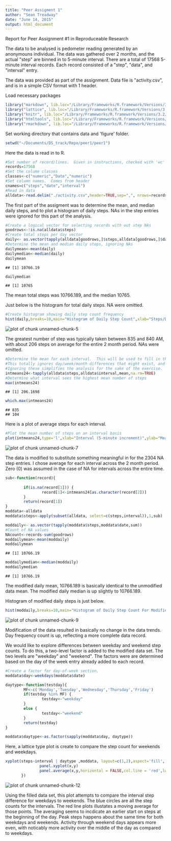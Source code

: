 ```yaml
---
title: "Peer Assigment 1"
author: "Sean Treadway"
date: "June 14, 2015"
output: html_document
---
```


Report for Peer Assignment #1 in Reproduceable Research

The data to be analysed is pedometer reading generated by an anonymouns individual.  The data was gathered over 2 months, and the actual "step" are binned in to 5-minute interval.  There are a total of 17568 5-minute interval records.  Each record consisted of a "step", "data", and "interval" entry.

The data was provided as part of the assignment.  Data file is "activity.csv", and is in a simple CSV format with 1 header.

Load necessary packages

```r
library("markdown", lib.loc="/Library/Frameworks/R.framework/Versions/3.2/Resources/library")
library("lattice", lib.loc="/Library/Frameworks/R.framework/Versions/3.2/Resources/library")
library("knitr", lib.loc="/Library/Frameworks/R.framework/Versions/3.2/Resources/library")
library("htmltools", lib.loc="/Library/Frameworks/R.framework/Versions/3.2/Resources/library")
library("rmarkdown", lib.loc="/Library/Frameworks/R.framework/Versions/3.2/Resources/library")
```

Set working directory that contains data and 'figure' folder.

```r
setwd("~/Documents/DS_track/Repo/peer1/peer1")
```


Here the data is read in to R.

```r
#Set number of record/lines.  Given in instructions, checked with 'wc' at command line
records=17568
#Set the colume classes
classes<-c("numeric","Date","numeric")
#Set column names.  Comes from header
cnames=c("steps","date","interval")
#Read in data
alldata<-read.delim("./activity.csv",header=TRUE,sep=",", nrows=records,colClasses=classes,strip.white=TRUE)
```

The first part of the assigment was to determine the mean, and median daily steps, and to plot a histogram of daily steps.
NAs in the step entries were ignored for this part of the analysis.

```r
#Create a logical vector for selecting records with out step NAs
goodrows<-!is.na(alldata$steps)
#Create total steps per day vector
daily<- as.vector(tapply(alldata[goodrows,]$steps,alldata[goodrows,]$date,sum))
#Determine the mean and median daily steps, ignoring NAs
dailymean<-mean(daily)
dailymedian<-median(daily)
dailymean
```

```
## [1] 10766.19
```

```r
dailymedian
```

```
## [1] 10765
```
The mean total steps was 10766.189, and the median 10765.

Just below is the histogram for total daily steps.  NA were omitted.

```r
#Create histogram showing daily step count frequency
hist(daily,breaks=10,main="Histogram of Daily Step Count",xlab="Steps/Day",ylab="Number of Days")
```

![plot of chunk unnamed-chunk-5](figure/unnamed-chunk-5-1.png) 

The greatest number of step was typically taken between 835 and 840 AM, with about 206 steps on average for the entire 2 month period.  NAs were omitted.

```r
#Determine the mean for each interval.  This will be used to fill in the step NAs.  
#This totally ignores day/week/month differences that might exist, and any trends in activity. 
#Ignoring these simplifies the analysis for the sake of the exercise.
intmeans24<-tapply(alldata$steps,alldata$interval,mean,na.rm=TRUE)
#Determine what interval sees the highest mean number of steps
max(intmeans24)
```

```
## [1] 206.1698
```

```r
which.max(intmeans24)
```

```
## 835 
## 104
```

Here is a plot of average steps for each interval.  

```r
#Plot the mean number of steps on an interval basis
plot(intmeans24,type='l',xlab="Interval (5-minute increment)",ylab="Mean Steps",main="Interval Step Average Across 2 Months")
```

![plot of chunk unnamed-chunk-7](figure/unnamed-chunk-7-1.png) 

The data is modified to substitute something meaningful in for the 2304 NA step entries.
I chose average for each interval across the 2 month period. Zero (0) was assumed in the case of NA for intervals across the entire time.

```r
sub<-function(record){
        
        if(is.na(record[1])) {
                record[1]<-intmeans24[as.character(record[2])]
        }
        return(record[1])
}
moddata<-alldata
moddata$steps<-apply(subset(alldata, select=c(steps,interval)),1,sub)

moddaily<- as.vector(tapply(moddata$steps,moddata$date,sum))
#Count of NA values
NAcount<-records-sum(goodrows)
moddailymean<-mean(moddaily)
moddailymean
```

```
## [1] 10766.19
```

```r
moddailymedian<-median(moddaily)
moddailymedian
```

```
## [1] 10766.19
```
The modified daily mean, 10766.189 is basically identical to the unmodified data mean.
The modified daily median is up slightly to 10766.189.

Histogram of modified daily steps is just below.

```r
hist(moddaily,breaks=10,main="Histogram of Daily Step Count For Modified Data",xlab="Steps/Day",ylab="Number of Days")
```

![plot of chunk unnamed-chunk-9](figure/unnamed-chunk-9-1.png) 

Modification of the data resulted in basically no change in the data trends.  Day frequency count is up, reflecting a more complete data record.

We would like to explore differences between weekday and weekend step counts.  To do this, a two-level factor is added to the modified data set.  The two levels are "weekday" and "weekend".  The factors were are determined based on the day of the week entry already added to each record.

```r
#Create a factor for day-of-week section.
moddata$day<-weekdays(moddata$date)

daytype<-function(testday){
        MF<-c('Monday','Tuesday','Wednesday','Thursday','Friday')
        if(testday %in% MF) {
                testday<-"weekday"
        }
        else {
                testday<-"weekend"
        }
        return(testday)
}
```


```r
moddata$daytype<-as.factor(sapply(moddata$day, daytype))
```

Here, a lattice type plot is create to compare the step count for weekends and weekdays.

```r
xyplot(steps~interval | daytype ,moddata, layout=c(1,2),aspect='fill', panel=function(x,y){
               panel.xyplot(x,y)
               panel.average(x,y,horizontal = FALSE,col.line = 'red',lwd=5)
       })
```

![plot of chunk unnamed-chunk-12](figure/unnamed-chunk-12-1.png) 

Using the filled data set, this plot attempts to compare the interval step difference for weekdays to weekends.  The blue circles are all the step counts for the intervals.  The red line plots illustates a moving average for those points.  The averaging seems to incdicate an earlier start on steps at the beginning of the day.  Peak steps happens about the same time for both weekdays and weekends.  Activity through weekend days appears more even, with noticably more activity over the middle of the day as compared to weekdays.
